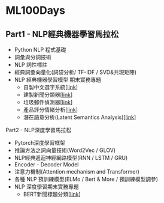# ML100Days

Part1 - NLP經典機器學習馬拉松
---
* Python NLP 程式基礎
* 詞彙與分詞技術
* NLP 詞性標註
* 經典詞彙向量化(詞袋分析/ TF-IDF / SVD&共現矩陣)
* NLP 經典機器學習模型 期末實務專題
    * 自製中文選字系統[[link](https://github.com/eating-chen/ML100Days/blob/main/homework/%E9%80%B2%E9%9A%8E%E7%AF%87_hw.ipynb)]
    * 建製新聞分類器[[link](https://github.com/eating-chen/ML100Days/blob/main/homework/%E5%88%86%E9%A1%9E%E5%99%A8%EF%BC%9APPMI%EF%BC%8BSVD_hw.ipynb)]
    * 垃圾郵件偵測器[[link](https://github.com/eating-chen/ML100Days/blob/main/homework/spam_classify_2.ipynb)]
    * 產品評分情緒分析[[link](https://github.com/eating-chen/ML100Days/blob/main/homework/sentiment_analysis(%E4%BD%9C%E6%A5%AD).py.ipynb)]
    * 潛在語意分析(Latent Semantics Analysis)[[link](https://github.com/eating-chen/ML100Days/blob/main/homework/LSA_HW.ipynb)]



Part2 - NLP深度學習馬拉松

* Pytorch深度學習框架
* 推論方法之詞向量技術(Word2Vec / GLOV)
* NLP經典遞迴神經網路模型(RNN / LSTM / GRU)
* Encoder - Decoder Model
* 注意力機制(Attention mechanism and Transformer)
* 各種 NLP 預訓練模型(ELMo / Bert & More / 預訓練模型調參)
* NLP 深度學習期末實務專題
   * BERT新聞標題分類[[link](https://github.com/eating-chen/ML100Days/blob/main/homework/deep%20learning/bert_news_classifier.ipynb)]

